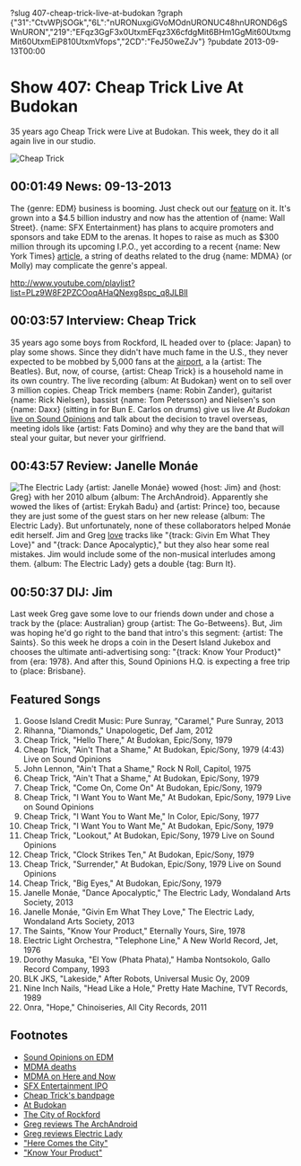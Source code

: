 ?slug 407-cheap-trick-live-at-budokan
?graph {"31":"CtvWPjSOGk","6L":"nURONuxgiGVoMOdnURONUC48hnUROND6gSWnURON","219":"EFqz3GgF3x0UtxmEFqz3X6cfdgMit6BHm1GgMit60UtxmgMit60UtxmEiP810UtxmVfops","2CD":"FeJ50weZJv"}
?pubdate 2013-09-13T00:00

# Show 407: Cheap Trick Live At Budokan
35 years ago Cheap Trick were Live at Budokan. This week, they do it all again live in our studio.

![Cheap Trick](http://static.soundopinions.org/images/2013/cheaptrick.jpg)

## 00:01:49 News: 09-13-2013
The {genre: EDM} business is booming. Just check out our [feature](/show/341/) on it. It's grown into a $4.5 billion industry and now has the attention of {name: Wall Street}. {name: SFX Entertainment} has plans to acquire promoters and sponsors and take EDM to the arenas. It hopes to raise as much as $300 million through its upcoming I.P.O., yet according to a recent {name: New York Times} [article](http://www.nytimes.com/2013/09/10/arts/music/drugs-at-music-festivals-are-threat-to-investors-as-well-as-fans.html?pagewanted=all&_r=0), a string of deaths related to the drug {name: MDMA} (or Molly) may complicate the genre's appeal.

http://www.youtube.com/playlist?list=PLz9W8F2PZCOoqAHaQNexg8spc_q8JLBlI 

## 00:03:57 Interview: Cheap Trick
35 years ago some boys from Rockford, IL headed over to {place: Japan} to play some shows. Since they didn't have much fame in the U.S., they never expected to be mobbed by 5,000 fans at the [airport](http://www.tokyo-airport-bldg.co.jp/en/), a la {artist: The Beatles}. But, now, of course, {artist: Cheap Trick} is a household name in its own country. The live recording {album: At Budokan} went on to sell over 3 million copies. Cheap Trick members {name: Robin Zander}, guitarist {name: Rick Nielsen}, bassist {name: Tom Petersson} and Nielsen's son {name: Daxx} (sitting in for Bun E. Carlos on drums) give us live *At Budokan* [live on Sound Opinions](http://www.youtube.com/playlist?list=PLz9W8F2PZCOoqAHaQNexg8spc_q8JLBlI) and talk about the decision to travel overseas, meeting idols like {artist: Fats Domino} and why they are the band that will steal your guitar, but never your girlfriend. 

## 00:43:57 Review: Janelle Monáe
![The Electric Lady](http://is5.mzstatic.com/image/thumb/Music/v4/63/bf/f4/63bff401-07ff-5eb4-3be6-a71940f6199e/source/600x600bb.jpg "140777342/665514095")
{artist: Janelle Monáe} wowed {host: Jim} and {host: Greg} with her 2010 album {album: The ArchAndroid}. Apparently she wowed the likes of {artist: Erykah Badu} and {artist: Prince} too, because they are just some of the guest stars on her new release {album: The Electric Lady}. But unfortunately, none of these collaborators helped Monáe edit herself. Jim and Greg [love](http://articles.chicagotribune.com/2013-09-08/entertainment/chi-janelle-monae-electric-lady-review-20130908_1_archandroid-janelle-monae-ep-metropolis) tracks like "{track: Givin Em What They Love}" and "{track: Dance Apocalyptic}," but they also hear some real mistakes. Jim would include some of the non-musical interludes among them. {album: The Electric Lady} gets a double {tag: Burn It}.

## 00:50:37 DIJ: Jim
Last week Greg gave some love to our friends down under and chose a track by the {place: Australian} group {artist: The Go-Betweens}. But, Jim was hoping he'd go right to the band that intro's this segment: {artist: The Saints}. So this week he drops a coin in the Desert Island Jukebox and chooses the ultimate anti-advertising song: "{track: Know Your Product}" from {era: 1978}. And after this, Sound Opinions H.Q. is expecting a free trip to {place: Brisbane}.

## Featured Songs
1. Goose Island Credit Music: Pure Sunray, "Caramel," Pure Sunray, 2013
2. Rihanna, "Diamonds," Unapologetic, Def Jam, 2012
3. Cheap Trick, "Hello There," At Budokan, Epic/Sony, 1979
4. Cheap Trick, "Ain't That a Shame," At Budokan, Epic/Sony, 1979 (4:43) Live on Sound Opinions
5. John Lennon, "Ain't That a Shame," Rock N Roll, Capitol, 1975
6. Cheap Trick, "Ain't That a Shame," At Budokan, Epic/Sony, 1979
7. Cheap Trick, "Come On, Come On" At Budokan, Epic/Sony, 1979
8. Cheap Trick, "I Want You to Want Me," At Budokan, Epic/Sony, 1979 Live on Sound Opinions
9. Cheap Trick, "I Want You to Want Me," In Color, Epic/Sony, 1977
10. Cheap Trick, "I Want You to Want Me," At Budokan, Epic/Sony, 1979
11. Cheap Trick, "Lookout," At Budokan, Epic/Sony, 1979 Live on Sound Opinions
12. Cheap Trick, "Clock Strikes Ten," At Budokan, Epic/Sony, 1979
13. Cheap Trick, "Surrender," At Budokan, Epic/Sony, 1979 Live on Sound Opinions
14. Cheap Trick, "Big Eyes," At Budokan, Epic/Sony, 1979
15. Janelle Monáe, "Dance Apocalyptic," The Electric Lady, Wondaland Arts Society, 2013
16. Janelle Monáe, "Givin Em What They Love," The Electric Lady, Wondaland Arts Society, 2013
17. The Saints, "Know Your Product," Eternally Yours, Sire, 1978 
18. Electric Light Orchestra, "Telephone Line," A New World Record, Jet, 1976
19. Dorothy Masuka, "El Yow (Phata Phata)," Hamba Nontsokolo, Gallo Record Company, 1993
20. BLK JKS, "Lakeside," After Robots, Universal Music Oy, 2009
21. Nine Inch Nails, "Head Like a Hole," Pretty Hate Machine, TVT Records, 1989
22. Onra, "Hope," Chinoiseries, All City Records, 2011

## Footnotes
- [Sound Opinions on EDM](http://www.soundopinions.org/shownotes/2012/060812/shownotes.html)
- [MDMA deaths](http://www.nytimes.com/2013/09/10/arts/music/drugs-at-music-festivals-are-threat-to-investors-as-well-as-fans.html?pagewanted=all&_r=0)
- [MDMA on Here and Now](http://hereandnow.wbur.org/2013/09/04/drug-molly-concerns)
- [SFX Entertainment IPO](http://www.forbes.com/sites/ryanmac/2013/06/28/sfx-entertainment-to-take-electronic-dance-music-to-wall-street-with-ipo/)
- [Cheap Trick's bandpage](http://www.cheaptrick.com/)
- [At Budokan](http://www.allmusic.com/album/at-budokan-mw0000193212)
- [The City of Rockford](http://www.ci.rockford.il.us/)
- [Greg reviews The ArchAndroid](http://leisureblogs.chicagotribune.com/turn_it_up/2010/05/album-review-janelle-monae-the-archandroid.html)
- [Greg reviews Electric Lady](http://articles.chicagotribune.com/2013-09-08/entertainment/chi-janelle-monae-electric-lady-review-20130908_1_archandroid-janelle-monae-ep-metropolis)
- ["Here Comes the City"](http://www.youtube.com/watch?v=GZ9k5HbNE6o)
- ["Know Your Product"](http://www.youtube.com/watch?v=NLbyaNbhHdU)
